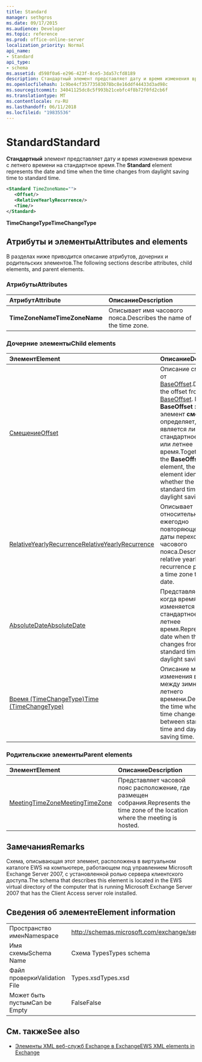 ```yaml
---
title: Standard
manager: sethgros
ms.date: 09/17/2015
ms.audience: Developer
ms.topic: reference
ms.prod: office-online-server
localization_priority: Normal
api_name:
- Standard
api_type:
- schema
ms.assetid: d598f0a6-e296-423f-8ce5-3da57cfd8189
description: Стандартный элемент представляет дату и время изменения времени с летнего времени на стандартное время.
ms.openlocfilehash: 1c9be4cf35773583078bc8e16ddf44433d3ad98c
ms.sourcegitcommit: 34041125dc8c5f993b21cebfc4f8b72f0fd2cb6f
ms.translationtype: MT
ms.contentlocale: ru-RU
ms.lasthandoff: 06/11/2018
ms.locfileid: "19835536"
---
```

# <a name="standard"></a><span data-ttu-id="ab021-103">Standard</span><span class="sxs-lookup"><span data-stu-id="ab021-103">Standard</span></span>

<span data-ttu-id="ab021-104">**Стандартный** элемент представляет дату и время изменения времени с летнего времени на стандартное время.</span><span class="sxs-lookup"><span data-stu-id="ab021-104">The **Standard** element represents the date and time when the time changes from daylight saving time to standard time.</span></span> 
  
```xml
<Standard TimeZoneName="">
   <Offset/>
   <RelativeYearlyRecurrence/>
   <Time/>
</Standard>
```

 <span data-ttu-id="ab021-105">**TimeChangeType**</span><span class="sxs-lookup"><span data-stu-id="ab021-105">**TimeChangeType**</span></span>
## <a name="attributes-and-elements"></a><span data-ttu-id="ab021-106">Атрибуты и элементы</span><span class="sxs-lookup"><span data-stu-id="ab021-106">Attributes and elements</span></span>

<span data-ttu-id="ab021-107">В разделах ниже приводится описание атрибутов, дочерних и родительских элементов.</span><span class="sxs-lookup"><span data-stu-id="ab021-107">The following sections describe attributes, child elements, and parent elements.</span></span>
  
### <a name="attributes"></a><span data-ttu-id="ab021-108">Атрибуты</span><span class="sxs-lookup"><span data-stu-id="ab021-108">Attributes</span></span>

|<span data-ttu-id="ab021-109">**Атрибут**</span><span class="sxs-lookup"><span data-stu-id="ab021-109">**Attribute**</span></span>|<span data-ttu-id="ab021-110">**Описание**</span><span class="sxs-lookup"><span data-stu-id="ab021-110">**Description**</span></span>|
|:-----|:-----|
|<span data-ttu-id="ab021-111">**TimeZoneName**</span><span class="sxs-lookup"><span data-stu-id="ab021-111">**TimeZoneName**</span></span> <br/> |<span data-ttu-id="ab021-112">Описывает имя часового пояса.</span><span class="sxs-lookup"><span data-stu-id="ab021-112">Describes the name of the time zone.</span></span>  <br/> |
   
### <a name="child-elements"></a><span data-ttu-id="ab021-113">Дочерние элементы</span><span class="sxs-lookup"><span data-stu-id="ab021-113">Child elements</span></span>

|<span data-ttu-id="ab021-114">**Элемент**</span><span class="sxs-lookup"><span data-stu-id="ab021-114">**Element**</span></span>|<span data-ttu-id="ab021-115">**Описание**</span><span class="sxs-lookup"><span data-stu-id="ab021-115">**Description**</span></span>|
|:-----|:-----|
|[<span data-ttu-id="ab021-116">Смещение</span><span class="sxs-lookup"><span data-stu-id="ab021-116">Offset</span></span>](offset.md) <br/> |<span data-ttu-id="ab021-117">Описание смещения от [BaseOffset](baseoffset.md).</span><span class="sxs-lookup"><span data-stu-id="ab021-117">Describes the offset from the [BaseOffset](baseoffset.md).</span></span> <span data-ttu-id="ab021-118">Вместе с **BaseOffset** элемент элемент **смещение** определяет, является ли время стандартное время или летнее время.</span><span class="sxs-lookup"><span data-stu-id="ab021-118">Together with the **BaseOffset** element, the **Offset** element identifies whether the time is standard time or daylight saving time.</span></span>  <br/> |
|[<span data-ttu-id="ab021-119">RelativeYearlyRecurrence</span><span class="sxs-lookup"><span data-stu-id="ab021-119">RelativeYearlyRecurrence</span></span>](relativeyearlyrecurrence.md) <br/> |<span data-ttu-id="ab021-120">Описывает относительное ежегодно повторяющейся для даты перехода часового пояса.</span><span class="sxs-lookup"><span data-stu-id="ab021-120">Describes a relative yearly recurrence pattern for a time zone transition date.</span></span>  <br/> |
|[<span data-ttu-id="ab021-121">AbsoluteDate</span><span class="sxs-lookup"><span data-stu-id="ab021-121">AbsoluteDate</span></span>](absolutedate.md) <br/> |<span data-ttu-id="ab021-122">Представляет дату, когда время изменяется с стандартное или летнее время.</span><span class="sxs-lookup"><span data-stu-id="ab021-122">Represents the date when the time changes from standard time or daylight saving time.</span></span>  <br/> |
|[<span data-ttu-id="ab021-123">Время (TimeChangeType)</span><span class="sxs-lookup"><span data-stu-id="ab021-123">Time (TimeChangeType)</span></span>](time-timechangetype.md) <br/> |<span data-ttu-id="ab021-124">Описание момента изменения времени между зимнего и летнего времени.</span><span class="sxs-lookup"><span data-stu-id="ab021-124">Describes the time when the time changes between standard time and daylight saving time.</span></span>  <br/> |
   
### <a name="parent-elements"></a><span data-ttu-id="ab021-125">Родительские элементы</span><span class="sxs-lookup"><span data-stu-id="ab021-125">Parent elements</span></span>

|<span data-ttu-id="ab021-126">**Элемент**</span><span class="sxs-lookup"><span data-stu-id="ab021-126">**Element**</span></span>|<span data-ttu-id="ab021-127">**Описание**</span><span class="sxs-lookup"><span data-stu-id="ab021-127">**Description**</span></span>|
|:-----|:-----|
|[<span data-ttu-id="ab021-128">MeetingTimeZone</span><span class="sxs-lookup"><span data-stu-id="ab021-128">MeetingTimeZone</span></span>](meetingtimezone.md) <br/> |<span data-ttu-id="ab021-129">Представляет часовой пояс расположение, где размещен собрания.</span><span class="sxs-lookup"><span data-stu-id="ab021-129">Represents the time zone of the location where the meeting is hosted.</span></span>  <br/> |
   
## <a name="remarks"></a><span data-ttu-id="ab021-130">Замечания</span><span class="sxs-lookup"><span data-stu-id="ab021-130">Remarks</span></span>

<span data-ttu-id="ab021-131">Схема, описывающая этот элемент, расположена в виртуальном каталоге EWS на компьютере, работающем под управлением Microsoft Exchange Server 2007, с установленной ролью сервера клиентского доступа.</span><span class="sxs-lookup"><span data-stu-id="ab021-131">The schema that describes this element is located in the EWS virtual directory of the computer that is running Microsoft Exchange Server 2007 that has the Client Access server role installed.</span></span>
  
## <a name="element-information"></a><span data-ttu-id="ab021-132">Сведения об элементе</span><span class="sxs-lookup"><span data-stu-id="ab021-132">Element information</span></span>

|||
|:-----|:-----|
|<span data-ttu-id="ab021-133">Пространство имен</span><span class="sxs-lookup"><span data-stu-id="ab021-133">Namespace</span></span>  <br/> |http://schemas.microsoft.com/exchange/services/2006/types  <br/> |
|<span data-ttu-id="ab021-134">Имя схемы</span><span class="sxs-lookup"><span data-stu-id="ab021-134">Schema Name</span></span>  <br/> |<span data-ttu-id="ab021-135">Схема Types</span><span class="sxs-lookup"><span data-stu-id="ab021-135">Types schema</span></span>  <br/> |
|<span data-ttu-id="ab021-136">Файл проверки</span><span class="sxs-lookup"><span data-stu-id="ab021-136">Validation File</span></span>  <br/> |<span data-ttu-id="ab021-137">Types.xsd</span><span class="sxs-lookup"><span data-stu-id="ab021-137">Types.xsd</span></span>  <br/> |
|<span data-ttu-id="ab021-138">Может быть пустым</span><span class="sxs-lookup"><span data-stu-id="ab021-138">Can be Empty</span></span>  <br/> |<span data-ttu-id="ab021-139">False</span><span class="sxs-lookup"><span data-stu-id="ab021-139">False</span></span>  <br/> |
   
## <a name="see-also"></a><span data-ttu-id="ab021-140">См. также</span><span class="sxs-lookup"><span data-stu-id="ab021-140">See also</span></span>



- [<span data-ttu-id="ab021-141">Элементы XML веб-служб Exchange в Exchange</span><span class="sxs-lookup"><span data-stu-id="ab021-141">EWS XML elements in Exchange</span></span>](ews-xml-elements-in-exchange.md)

